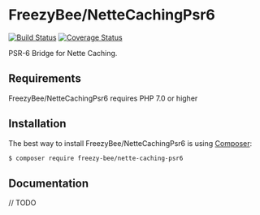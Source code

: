 FreezyBee/NetteCachingPsr6
==========================

[![Build Status](https://travis-ci.org/FreezyBee/NetteCachingPsr6.svg?branch=master)](https://travis-ci.org/FreezyBee/NetteCachingPsr6)
[![Coverage Status](https://coveralls.io/repos/github/FreezyBee/NetteCachingPsr6/badge.svg?branch=master)](https://coveralls.io/github/FreezyBee/NetteCachingPsr6?branch=master)

PSR-6 Bridge for Nette Caching.


Requirements
------------

FreezyBee/NetteCachingPsr6 requires PHP 7.0 or higher


Installation
------------

The best way to install FreezyBee/NetteCachingPsr6 is using [Composer](http://getcomposer.org/):

```sh
$ composer require freezy-bee/nette-caching-psr6
```


Documentation
------------

// TODO